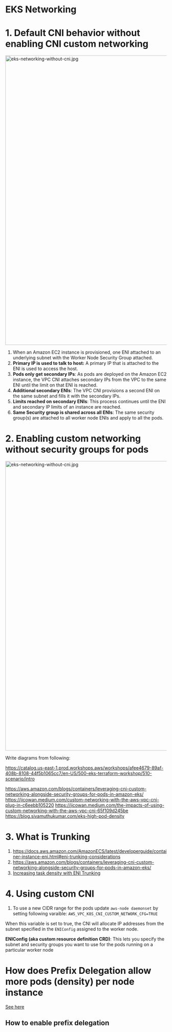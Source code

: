 <h1> EKS Networking</h1>

# 1. Default CNI behavior without enabling CNI **custom** networking

<img src="./images/eks-networking-without-cni.jpg" title="eks-networking-without-cni.jpg" width="900"/>

1. When an Amazon EC2 instance is provisioned, one ENI attached to an underlying subnet with the Worker Node Security Group attached.
2. **Primary IP is used to talk to host:** A primary IP that is attached to the ENI is used to access the host.
3. **Pods only get secondary IPs**: As pods are deployed on the Amazon EC2 instance, the VPC CNI attaches secondary IPs from the VPC to the same ENI until the limit on that ENI is reached.
4. **Additional secondary ENIs**: The VPC CNI provisions a second ENI on the same subnet and fills it with the secondary IPs.
5. **Limits reached on secondary ENIs**: This process continues until the ENI and secondary IP limits of an instance are reached.
6. **Same Security group is shared across all ENIs**: The same security group(s) are attached to all worker node ENIs and apply to all the pods.

# 2. Enabling custom networking without security groups for pods

<img src="./images/eks-networking-without-cni.jpg" title="eks-networking-without-cni.jpg" width="900"/>

Write diagrams from following:

https://catalog.us-east-1.prod.workshops.aws/workshops/afee4679-89af-408b-8108-44f5b1065cc7/en-US/500-eks-terraform-workshop/510-scenario/intro

https://aws.amazon.com/blogs/containers/leveraging-cni-custom-networking-alongside-security-groups-for-pods-in-amazon-eks/
https://jicowan.medium.com/custom-networking-with-the-aws-vpc-cni-plug-in-c6eebb105220
https://jicowan.medium.com/the-impacts-of-using-custom-networking-with-the-aws-vpc-cni-65f109d245be
https://blog.sivamuthukumar.com/eks-high-pod-density

# 3. What is Trunking
1. https://docs.aws.amazon.com/AmazonECS/latest/developerguide/container-instance-eni.html#eni-trunking-considerations
1. https://aws.amazon.com/blogs/containers/leveraging-cni-custom-networking-alongside-security-groups-for-pods-in-amazon-eks/
1. [Increasing task density with ENI Trunking](https://docs.aws.amazon.com/AmazonECS/latest/bestpracticesguide/networking-networkmode-awsvpc.html)

# 4. Using custom CNI

1. To use a new CIDR range for the pods update `aws-node daemonset` by setting following varaible:
`AWS_VPC_K8S_CNI_CUSTOM_NETWORK_CFG=TRUE`

When this variable is set to true, the CNI will allocate IP addresses from the subnet specified in the `ENIConfig` assigned to the worker node.

**ENIConfig (aka custom resource definition CRD)**: This lets you specify the subnet and security groups you want to use for the pods running on a particular worker node

# How does Prefix Delegation allow more pods (density) per node instance

[See here](../../amazon-eks-networking.md#5-prefix-delegation)

## How to enable prefix delegation
